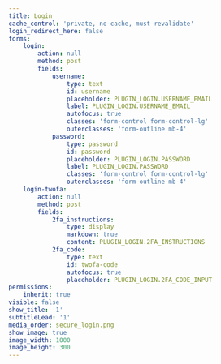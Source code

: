 ```yaml
---
title: Login
cache_control: 'private, no-cache, must-revalidate'
login_redirect_here: false
forms:
    login:
        action: null
        method: post
        fields:
            username:
                type: text
                id: username
                placeholder: PLUGIN_LOGIN.USERNAME_EMAIL
                label: PLUGIN_LOGIN.USERNAME_EMAIL
                autofocus: true
                classes: 'form-control form-control-lg'
                outerclasses: 'form-outline mb-4'
            password:
                type: password
                id: password
                placeholder: PLUGIN_LOGIN.PASSWORD
                label: PLUGIN_LOGIN.PASSWORD
                classes: 'form-control form-control-lg'
                outerclasses: 'form-outline mb-4'
    login-twofa:
        action: null
        method: post
        fields:
            2fa_instructions:
                type: display
                markdown: true
                content: PLUGIN_LOGIN.2FA_INSTRUCTIONS
            2fa_code:
                type: text
                id: twofa-code
                autofocus: true
                placeholder: PLUGIN_LOGIN.2FA_CODE_INPUT
permissions:
    inherit: true
visible: false
show_title: '1'
subtitleLead: '1'
media_order: secure_login.png
show_image: true
image_width: 1000
image_height: 300
---
```


